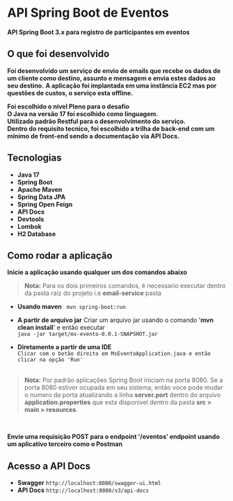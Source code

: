 # API Spring Boot de Eventos

**API Spring Boot 3.x para registro de participantes em eventos**

## O que foi desenvolvido
**Foi desenvolvido um serviço de envio de emails que recebe os dados de um cliente como destino, assunto e mensagem e envia estes dados ao seu destino.**
**A aplicação foi implantada em uma instância EC2 mas por questões de custos, o serviço esta offline.**

**Foi escolhido o nivel Pleno para o desafio <br/>**
**O Java na versão 17 foi escolhido como linguagem. <br/>**
**Utilizado padrão Restful para o desenvolvimento do serviço. <br/>**
**Dentro do requisito tecnico, foi escolhido a trilha de back-end com um minimo de front-end sendo a documentação via API Docs.**

## Tecnologias

- **Java 17** 
- **Spring Boot** 
- **Apache Maven** 
- **Spring Data JPA** 
- **Spring Open Feign**
- **API Docs** 
- **Devtools**
- **Lombok**
- **H2 Database** 

## Como rodar a aplicação

**Inicie a aplicação usando qualquer um dos comandos abaixo**

> **Nota:** Para os dois primeiros comandos, é necessario executar dentro da pasta raiz do projeto i.e **email-service** pasta

- **Usando maven** ``` mvn spring-boot:run```

- **A partir de arquivo jar**
  Criar um arquivo jar usando o comando '**mvn clean install**' e então executar 
  <br/>```java -jar target/ms-evento-0.0.1-SNAPSHOT.jar```


- **Diretamente a partir de uma IDE**
  <br/>```Clicar com o botão direito em MsEventoApplication.java e então clicar na opção 'Run' ```
  <br/><br/>

> **Nota:** Por padrão aplicações Spring Boot iniciam na porta 8080. 
Se a porta 8080 estiver ocupada em seu sistema, então voce pode mudar o numero da porta atualizando a linha **server.port**  dentro do arquivo 
**application.properties** que esta disponivel dentro da pasta **src > main > resources**.

<br/>

**Envie uma requisição POST para o endpoint '/eventos' endpoint usando um aplicativo terceiro como o Postman**

## Acesso a API Docs
- **Swagger** ``` http://localhost:8080/swagger-ui.html ```
- **API Docs** ``` http://localhost:8080/v3/api-docs ```

